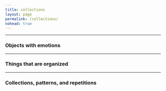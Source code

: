 ```yaml
---
title: collections
layout: page
permalink: /collections/
nohead: true
---
```


------
### Objects with emotions 


------
### Things that are organized


------
### Collections, patterns, and repetitions 
